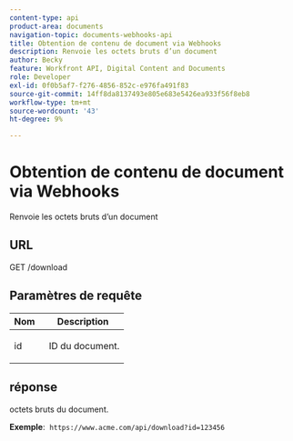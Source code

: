 ```yaml
---
content-type: api
product-area: documents
navigation-topic: documents-webhooks-api
title: Obtention de contenu de document via Webhooks
description: Renvoie les octets bruts d’un document
author: Becky
feature: Workfront API, Digital Content and Documents
role: Developer
exl-id: 0f0b5af7-f276-4856-852c-e976fa491f83
source-git-commit: 14ff8da8137493e805e683e5426ea933f56f8eb8
workflow-type: tm+mt
source-wordcount: '43'
ht-degree: 9%

---
```


# Obtention de contenu de document via Webhooks

Renvoie les octets bruts d’un document

## URL

GET /download

## Paramètres de requête

<table style="table-layout:auto"> 
 <col> 
 <col> 
 <thead> 
  <tr> 
   <th>Nom </th> 
   <th>Description</th> 
  </tr> 
 </thead> 
 <tbody> 
  <tr> 
   <td> <p>id</p> </td> 
   <td> ID du document.</td> 
  </tr> 
 </tbody> 
</table>

## réponse

octets bruts du document.

**Exemple**:  `https://www.acme.com/api/download?id=123456`

